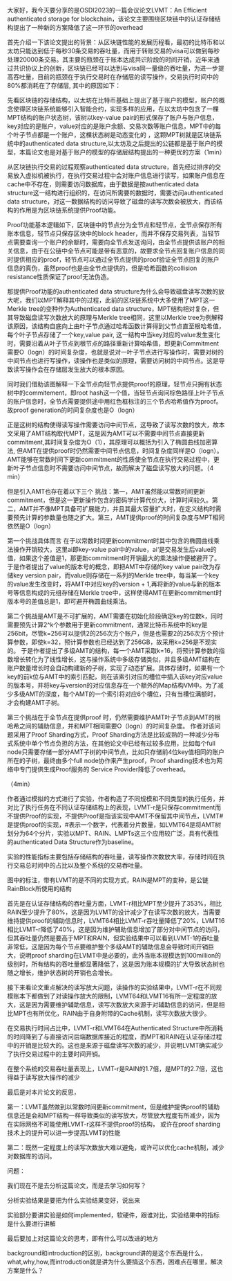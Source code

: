 大家好，我今天要分享的是OSDI2023的一篇会议论文LVMT：An Efficient authenticated storage for blockchain，该论文主要围绕区块链中的认证存储结构提出了一种新的方案降低了这一环节的overhead

首先介绍一下该论文提出的背景：从区块链性能的发展历程看，最初的比特币和以太坊只能达到低于每秒30条交易的吞吐量，而用于转账交易的visa可以做到每秒处理20000条交易。其主要的瓶颈在于账本达成共识阶段的时间开销，近年来通过共识协议上的创新，区块链已经可以达到与visa同一量级的吞吐量，为进一步提高吞吐量，目前的瓶颈在于执行交易时在存储层的读写操作，交易执行时间中的80%都消耗在了存储层,  其中的原因如下：

先看区块链的存储结构，以太坊在比特币基础上提出了基于账户的模型，账户的概念使得区块链系统能够引入智能合约，实现多样的应用，在以太坊中包含了一棵MPT结构的账户状态树，该树以key-value pair的形式保存了账户与账户信息，key对应的是账户，value对应的是账户余额、交易次数等账户信息，MPT中的每个叶子节点都是一个账户，这棵状态树是动态变化的 ，这颗MPT树就是区块链系统中的authenticated data structure,以太坊及之后提出的公链都是基于账户的模型，本篇论文也是对基于账户的模型的存储层结构提出的一种更优的方案（1min）

从区块链执行交易的过程观察authenticated data structure，首先经过排序的交易放入虚拟机被执行，在执行交易过程中会对账户信息进行读写，如果账户信息在cache中不存在，则需要访问数据库，由于数据是按authenticated data structure这一结构进行组织的，在访问所需要的数据时，需要访问authenticated data structure，对这一数据结构的访问导致了磁盘的读写次数会被放大，而该结构的作用是为区块链系统提供Proof功能。

Proof功能基本逻辑如下，区块链中的节点分为全节点和轻节点，全节点保存所有账本信息，轻节点只保存区块中的block header，而并不保存交易列表，当轻节点需要查询一个账户的余额时，需要向全节点发送询问，由全节点提供该账户的相关信息，由于在公链中全节点可能是带有恶意的，故要求全节点回复账户信息的同时提供相应的proof，轻节点可以通过全节点提供的proof验证全节点回复的账户信息的真伪，虽然proof也是由全节点提供的，但是哈希函数的collision resistance性质保证了proof无法伪造。

那提供Proof功能的authenticated data structure为什么会导致磁盘读写次数的放大呢，我们以MPT解释其中的过程，此前的区块链系统中大多使用了MPT这一Merkle tree的变种作为Authenticated data structure，MPT结构相对复杂，但其导致磁盘读写次数放大的原理与Merkle tree相同，这里以Merkle tree为例解释该原因，该结构自底向上由叶子节点通过哈希函数计算得到父节点直至根哈希值，每个叶子节点存储了一个key,value pair, 这一结构中当key对应的value发生变化时，需要沿着从叶子节点到根节点的路径重新计算哈希值，即更新Commitment需要O（logn）的时间复杂度，也就是说对一叶子节点进行写操作时，需要对树的中间节点也进行写操作，读操作也是类似的原理，需要访问树的中间节点。这是导致读写操作会在存储层发生放大的根本原因。

同时我们借助该图解释一下全节点向轻节点提供proof的原理，轻节点只拥有状态树中的commitement，即root hash这一个值，当轻节点询问棕色路径上叶子节点的账户信息时，全节点需要提供途中用红色框标注的三个节点哈希值作为proof。故proof generation的时间复杂度也是O（logn）

正是这树的结构使得读写操作需要访问中间节点，这导致了读写次数的放大，故本文采用了AMT结构取代MPT，这是因为AMT可以不需要中间节点直接更新commitment,其时间复杂度为O（1），其原理可以概括为引入了椭圆曲线加密算法, 但AMT在提供proof时仍然需要中间节点信息，时间复杂度同样是O（logn）。AMT能够在常数时间下更新commitment的性质使全节点在执行交易过程中，更新叶子节点信息时不需要访问中间节点，故而解决了磁盘读写放大的问题。（4 min）

但是引入AMT也存在着以下三个 挑战：第一，AMT虽然能以常数时间更新commitment，但是这一更新操作包含的密码学计算代价大，计算时间较久。第二，AMT并不像MPT具备可扩展能力，并且其最大容量扩大时，在定义结构时需要预先计算的参数量也随之扩大。第三，AMT提供proof的时间复杂度与MPT相同依然是O（logn）

第一个挑战具体而言 在于以常数时间更新commitment时其中包含的椭圆曲线乘法操作开销较大，这里ai即key-value pair中的value，ai‘是交易发生后value的值，如果这个差值是1，那更新commitment时开销最大的乘法操作便被避开了。于是作者提出了value的版本号的概念，即把AMT中存储的key value pair改为存储key version pair，而value则存储在一系列的Merkle tree中，每当某一个key的value发生改变时，将AMT中对应key的version + 1,再将新的value与新的版本号等信息构成的元组存储在Merkle tree中，这样使得AMT在更新commitment时版本号的差值总是1，即可避开椭圆曲线乘法。

第二个挑战是AMT是不可扩展的，AMT需要在初始化阶段确定key的位数k，同时需要预先计算2^k个参数用于更新commitment，通常比特币系统中的key是256bit，尽管k=256可以提供2的256次方个账户，但是也需要2的256次方个预计算参数，即使k=32，预计算参数也已经达到了256GB，故采用k=256是不现实的。                          于是作者提出了多级AMT的结构，每一个AMT采取k=16，将预计算参数的指数增长转化为了线性增长，这与操作系统中多级存储类似，并且多级AMT结构在账户数量增长时会自动构建新的子树，实现了动态扩展。具体存储时，如果有一个key的前k位与AMT中的索引匹配，则在该索引对应的槽位中插入该key对应value的版本号，并将key与version的对应信息存在一个额外的Map结构VM中。为了减少多级AMT的深度，每个AMT的一个索引将对应6个槽位，只有当槽位满额时，才会构建AMT子树。

第三个挑战在于全节点在提供proof 时，仍然需要维护AMT叶子节点到AMT的根哈希之间的辅助信息，并和MPT相同需要O（logn）的时间复杂度。                   作者对该问题采用了Proof Sharding方式，Proof Sharding方法是比较成熟的一种减少分布式系统中单个节点负担的方法，在其他论文中已经有过较多应用，比如每个full node只需要存储一部分AMT子树的中间节点，比如只存储前4位key值相同的账户所在的子树，最终由多个full node协作来产生proof，Proof sharding技术也为网络中专门提供生成Proof服务的 Service Provider降低了overhead。

（4min）

作者通过模拟的方式进行了实验，作者构造了不同规模和不同类型的执行任务，并对比了执行任务在不同认证存储结构上的表现，LVMT-r是只保存commitment而不提供Proof的实现，不提供Proof是指该实现中AMT不保留其中间节点，LVMT#是提供proof的实现，#表示一个数字，代表着分片数量，如LVMT64是将AMT树划分为64个分片，实验以MPT、RAIN、LMPTs这三个应用较广泛，具有代表性的authenticated Data Structure作为baseline。

实验的性能指标主要包括存储结构的吞吐量，读写操作次数放大率，存储时间在执行交易总时间中的占比以及整个系统的交易吞吐量。



图中的标注，带有LVMT的是不同的实现方式，RAIN是MPT的变种，是公链RainBlock所使用的结构

首先是在认证存储结构的吞吐量方面，LVMT-r相比MPT至少提升了353%，相比RAIN至少提升了80%，这是因为LVMT的设计减少了在读写次数的放大，当需要维持提供proof的辅助信息时，LVMT64相比LVMT-r吞吐量降低了20%，LVMT16相比LVMT-r降低了40%，这是因为维护辅助信息增加了部分对中间节点的访问，但其吞吐量仍然是要高于MPT和RAIN，但实验结果中可以看到LVMT-1的吞吐量非常低，这是因为每个节点要维护整个多级AMT的辅助信息会导致时间开销巨大，说明proof sharding在LVMT中是必要的，此外当账本规模达到100million的级别时，所有结构的吞吐量都显著降低了，这是因为账本规模的扩大导致状态树也随之增长，维护状态树的开销也会增长。

接下来看论文重点解决的读写放大问题，读操作的实验结果中，LVMT-r在不同规模账本下都做到了对读操作放大的限制，LVMT64和LVMT16有所一定程度的放大，这是因为需要维护辅助信息，读写次数放大来源于对辅助信息的访问，但是相比MPT也有所优化，RAIN由于自身附带的Cache机制，读写次数放大很少。

在交易执行时间占比中，LVMT-r和LVMT64在Authenticated Structure中所消耗的时间降到了与直接访问后端数据库接近的程度，而MPT和RAIN在认证存储过程中的开销是比较大的。这也是来源于磁盘读写次数的减少，并说明LVMT确实减少了执行交易过程中的主要时间开销。

在整个系统的交易吞吐量表现上，LVMT-r是RAIN的1.7倍，是MPT的2.7倍，这也得益于读写放大操作的减少

最后是对本片论文的反思，

第一：LVMT虽然做到以常数时间更新commitment，但是维护提供proof的辅助信息还是会和MPT结构一样导致类似的读写放大，尽管放大程度有所减少，因为在实际网络不可能使用LVMT-r这样不提供proof的结构， 或许在proof sharding技术上的提升可以进一步提高LVMT的性能

第二：既然一定程度上的读写次数放大难以避免，或许可以优化cache机制，减少对数据库的访问。





问题：

我们现在不是去分析这篇论文，而是去学习如何写？

分析实验结果是要把为什么实验结果变好，说出来

实验部分要讲实验是如何implemented，软硬件，跟谁对比，实验结果中的指标是什么要进行讲解

最后要加上对这篇论文的思考，即有什么可以改进的地方

background和introduction的区别，background讲的是这个东西是什么，what,why,how,而introduction就是讲为什么要搞这个东西，困难点在哪里，解决方案是什么？